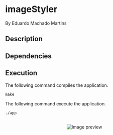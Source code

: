 # imageStyler
By Eduardo Machado Martins
## Description

## Dependencies

## Execution
The following command compiles the application.
```
make
```
The following command execute the application.
```
./app
```
##
<div align="center">  
  <img src="https://cdn.discordapp.com/attachments/1076157666986049598/1076849328829771826/colider2d.png" alt="Image preview" /> 
</div>
